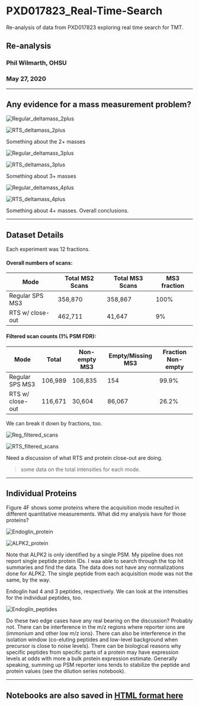 # PXD017823_Real-Time-Search

Re-analysis of data from PXD017823 exploring real time search for TMT.

## Re-analysis

### Phil Wilmarth, OHSU

### May 27, 2020

---

## Any evidence for a mass measurement problem?

![Regular_deltamass_2plus](images/Regular_deltamass_2plus.png)

![RTS_deltamass_2plus](images/RTS_deltamass_2plus.png)

Something about the 2+ masses

![Regular_deltamass_3plus](images/Regular_deltamass_3plus.png)

![RTS_deltamass_3plus](images/RTS_deltamass_3plus.png)

Something about 3+ masses

![Regular_deltamass_4plus](images/Regular_deltamass_4plus.png)

![RTS_deltamass_4plus](images/RTS_deltamass_4plus.png)

Something about 4+ masses. Overall conclusions.


---

## Dataset Details

Each experiment was 12 fractions.

#### Overall numbers of scans:

Mode|Total MS2 Scans|Total MS3 Scans|MS3 fraction
----|---------------|---------------|------------
Regular SPS MS3|358,870|358,867|100%
RTS w/ close-out|462,711|41,647|9%

#### Filtered scan counts (1% PSM FDR):

Mode|Total|Non-empty MS3|Empty/Missing MS3|Fraction Non-empty
----|-----|-------------|-----------------|------------------
Regular SPS MS3|106,989|106,835|154|99.9%
RTS w/ close-out|116,671|30,604|86,067|26.2%

We can break it down by fractions, too.

![Reg_filtered_scans](images/Reg_filtered_scans.png)

![RTS_filtered_scans](images/RTS_filtered_scans.png)

Need a discussion of what RTS and protein close-out are doing.

> some data on the total intensities for each mode.

---

## Individual Proteins

Figure 4F shows some proteins where the acquisition mode resulted in different quantitative measurements. What did my analysis have for those proteins?

![Endoglin_protein](images/Endoglin_protein.png)

![ALPK2_protein](images/ALPK2_protein.png)

Note that ALPK2 is only identified by a single PSM. My pipeline does not report single peptide protein IDs. I waa able to search through the top hit summaries and find the data. The data does not have any normalizations done for ALPK2. The single peptide from each acquisition mode was not the same, by the way.

Endoglin had 4 and 3 peptides, respectively. We can look at the intensities for the individual peptides, too.

![Endoglin_peptides](images/Endoglin_peptides.png)

Do these two edge cases have any real bearing on the discussion? Probably not. There can be interference in the m/z regions where reporter ions are (immonium and other low m/z ions). There can also be interference in the isolation window (co-eluting peptides and low-level background when precursor is close to noise levels). There can be biological reasons why specific peptides from specific parts of a protein may have expression levels at odds with more a bulk protein expression estimate. Generally speaking, summing up PSM reporter ions tends to stabilize the peptide and protein values (see the dilution series notebook).

---

## Notebooks are also saved in [HTML format here](https://pwilmart.github.io/PXD017823_Real-Time-Search/)
